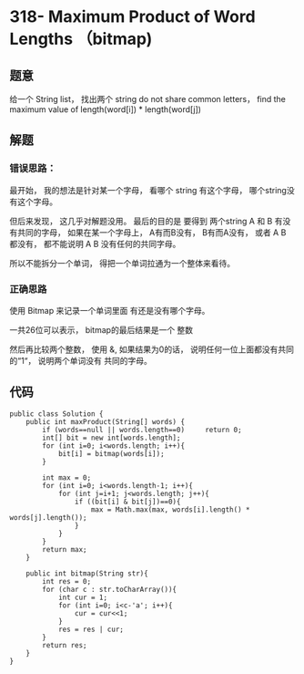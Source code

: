 # 318- Maximum Product of Word Lengths （bitmap)

## 题意
给一个 String list， 找出两个 string do not share common letters， find the maximum value of length(word[i]) * length(word[j])

## 解题

### 错误思路：
最开始， 我的想法是针对某一个字母， 看哪个 string 有这个字母， 哪个string没有这个字母。

但后来发现， 这几乎对解题没用。 最后的目的是 要得到 两个string A 和 B 有没有共同的字母， 如果在某一个字母上， A有而B没有， B有而A没有， 或者 A B 都没有， 都不能说明 A B 没有任何的共同字母。

所以不能拆分一个单词， 得把一个单词拉通为一个整体来看待。

### 正确思路
使用 Bitmap 来记录一个单词里面 有还是没有哪个字母。

一共26位可以表示， bitmap的最后结果是一个 整数

然后再比较两个整数， 使用 &, 如果结果为0的话， 说明任何一位上面都没有共同的“1“， 说明两个单词没有 共同的字母。

## 代码
```
public class Solution {
    public int maxProduct(String[] words) {
        if (words==null || words.length==0)     return 0;
        int[] bit = new int[words.length];
        for (int i=0; i<words.length; i++){
            bit[i] = bitmap(words[i]);
        }
        
        int max = 0;
        for (int i=0; i<words.length-1; i++){
            for (int j=i+1; j<words.length; j++){
                if ((bit[i] & bit[j])==0){
                    max = Math.max(max, words[i].length() * words[j].length());
                }
            }
        }
        return max;
    }
    
    public int bitmap(String str){
        int res = 0;
        for (char c : str.toCharArray()){
            int cur = 1;
            for (int i=0; i<c-'a'; i++){
                cur = cur<<1;
            }
            res = res | cur;
        }
        return res;
    }
}
```

